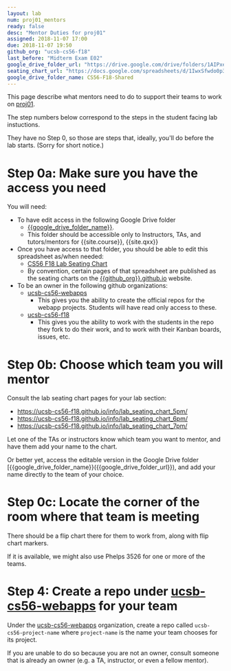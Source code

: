 ```yaml
---
layout: lab
num: proj01_mentors
ready: false
desc: "Mentor Duties for proj01"
assigned: 2018-11-07 17:00
due: 2018-11-07 19:50
github_org: "ucsb-cs56-f18"
last_before: "Midterm Exam E02"
google_drive_folder_url: "https://drive.google.com/drive/folders/1AIPxe23CNuz8ik_AHCseSw-hn-WV2IK6?usp=sharing"
seating_chart_url: "https://docs.google.com/spreadsheets/d/1IwxSfwdo0p38mooCNZpVPc2uzCRmowsLhqF8pEkaV3I/edit?usp=sharing"
google_drive_folder_name: CS56-F18-Shared
---
```


This page describe what mentors need to do to support their teams to work on [proj01](/lab/proj01/).

The step numbers below correspond to the steps in the student facing lab instuctions.

They have no Step 0, so those are steps that, ideally, you'll do before the lab starts. (Sorry for short notice.)

# Step 0a: Make sure you have the access you need

You will need:

* To have edit access in the following Google Drive folder 
   * [{{google_drive_folder_name}}]({{google_drive_folder_url}}).  
   * This folder should be accessible only to Instructors, TAs, and tutors/mentors for {{site.course}}, {{site.qxx}}
* Once you have access to that folder, you should be able to edit this spreadsheet as/when needed:
   * [CS56 F18 Lab Seating Chart](https://docs.google.com/spreadsheets/d/1IwxSfwdo0p38mooCNZpVPc2uzCRmowsLhqF8pEkaV3I/edit?usp=sharing)
   * By convention, certain pages of that spreadsheet are published as the seating charts on the [{{github_org}}.github.io](https://{{github_org}}.github.io) website.
* To be an owner in the following github organizations:
   * [ucsb-cs56-webapps](https://github.org/ucsb-cs56-webapps)
       * This gives you the ability to create the official repos for the webapp projects.  Students will have read only access to these.
   * [ucsb-cs56-f18](https://github.org/ucsb-cs56-f18)
        * This gives you the ability to work with the students in the repo they fork to do their work, and to work with their Kanban boards, issues, etc.
        
# Step 0b: Choose which team you will mentor

Consult the lab seating chart pages for your lab section:

* https://ucsb-cs56-f18.github.io/info/lab_seating_chart_5pm/
* https://ucsb-cs56-f18.github.io/info/lab_seating_chart_6pm/
* https://ucsb-cs56-f18.github.io/info/lab_seating_chart_7pm/

Let one of the TAs or instructors know which team you want to mentor, and have them add your name to the chart.

Or better yet, access the editable version in the Google Drive folder [{{google_drive_folder_name}}({{google_drive_folder_url}}), and add your name directly to the team of your choice.

# Step 0c: Locate the corner of the room where that team is meeting

There should be a flip chart there for them to work from, along with flip chart markers.

If it is available, we might also use Phelps 3526 for one or more of the teams.

# Step 4: Create a repo under [ucsb-cs56-webapps](https://github.com/ucsb-cs56-webapps) for your team

Under the [ucsb-cs56-webapps](https://github.com/ucsb-cs56-webapps)  organization, create a repo called `ucsb-cs56-project-name` where `project-name` is the name your team chooses for its project.

If you are unable to do so because you are not an owner, consult someone that is already an owner (e.g. a TA, instructor, or even a fellow mentor).







